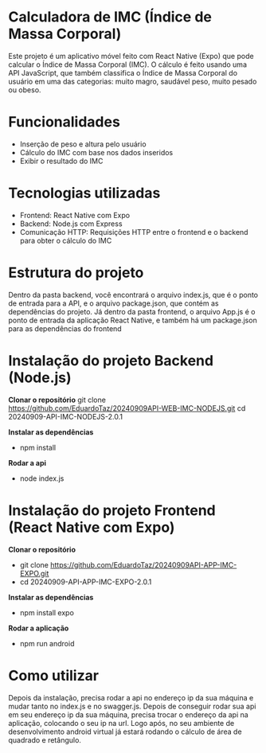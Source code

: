 # Calculadora de IMC (Índice de Massa Corporal)
  Este projeto é um aplicativo móvel feito com React Native (Expo) que pode calcular o Índice de Massa Corporal (IMC). O cálculo é feito usando uma API JavaScript, que também classifica o Índice de Massa Corporal do usuário em uma das categorias: muito magro, saudável peso, muito pesado ou obeso.

# Funcionalidades
  * Inserção de peso e altura pelo usuário
  * Cálculo do IMC com base nos dados inseridos
  * Exibir o resultado do IMC

# Tecnologias utilizadas 
  * Frontend: React Native com Expo
  * Backend: Node.js com Express
  * Comunicação HTTP: Requisições HTTP entre o frontend e o backend para obter o cálculo do IMC

# Estrutura do projeto
  Dentro da pasta backend, você encontrará o arquivo index.js, que é o ponto de entrada para a API, e o arquivo package.json, que contém as dependências do projeto. Já dentro da pasta frontend, o arquivo App.js é o ponto de entrada da aplicação React Native, e também há um package.json para as dependências do frontend
  
# Instalação do projeto Backend (Node.js)
  **Clonar o repositório**
  git clone https://github.com/EduardoTaz/20240909API-WEB-IMC-NODEJS.git
  cd 20240909-API-IMC-NODEJS-2.0.1

  **Instalar as dependências**
  * npm install

  **Rodar a api**
  * node index.js
  
# Instalação do projeto Frontend (React Native com Expo) 
  **Clonar o repositório**
  * git clone https://github.com/EduardoTaz/20240909API-APP-IMC-EXPO.git
  * cd 20240909-API-APP-IMC-EXPO-2.0.1

  **Instalar as dependências**
  * npm install expo

  **Rodar a aplicação**
  * npm run android

# Como utilizar
  Depois da instalação, precisa rodar a api no endereço ip da sua máquina e mudar tanto no index.js e no swagger.js. Depois de conseguir rodar sua api em seu endereço ip da sua máquina, precisa trocar o endereço da api na aplicação, colocando o seu ip na url. Logo após, no seu ambiente de desenvolvimento android virtual já estará rodando o cálculo de área de quadrado e retângulo.
